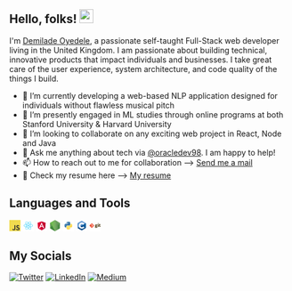 <!-- Profile Card -->
<!-- [![Header](https://raw.githubusercontent.com/doyedele1/doyedele1/master/my_profile_card.jpeg)](https://demiladeoyedele.netlify.app/) -->


<!-- Retro Visitor Counter
<p align="center"> 
  <img src="https://profile-counter.glitch.me/{doyedele1}/count.svg" />
</p> -->

 <!-- Welcome Message -->
<h2>Hello, folks! <img src="https://media.giphy.com/media/hvRJCLFzcasrR4ia7z/giphy.gif" width="25px" height = "25px"></h2>

I'm [Demilade Oyedele](https://demiladeoyedele.netlify.app/), a passionate self-taught Full-Stack web developer living in the United Kingdom. I am passionate about building technical, innovative products that impact individuals and businesses. I take great care of the user experience, system architecture, and code quality of the things I build.

- 🔭 I’m currently developing a web-based NLP application designed for individuals without flawless musical pitch
- 🌱 I’m presently engaged in ML studies through online programs at both Stanford University & Harvard University
- 👯 I’m looking to collaborate on any exciting web project in React, Node and Java
- 💬 Ask me anything about tech via [@oracledev98](https://twitter.com/oracledev98). I am happy to help!
- 📫 How to reach out to me for collaboration --> [Send me a mail](mailto:demilade.oyedele@gmail.com)
- 📝 Check my resume here --> [My resume](https://docs.google.com/document/d/1NPF2D-IFMpKJTsoFU_M4PZGRf57ibAQM1h17nhkbpQQ/edit?usp=sharing)

<!-- Languages and Tools section -->
<h2><b>Languages and Tools</b></h2>

<code><img height="20" src="https://raw.githubusercontent.com/github/explore/80688e429a7d4ef2fca1e82350fe8e3517d3494d/topics/javascript/javascript.png"></code>
<code><img height="20" src="https://raw.githubusercontent.com/github/explore/80688e429a7d4ef2fca1e82350fe8e3517d3494d/topics/react/react.png"></code>
<code><img height="20" src="https://raw.githubusercontent.com/github/explore/80688e429a7d4ef2fca1e82350fe8e3517d3494d/topics/angular/angular.png"></code>
<code><img height="20" src="https://raw.githubusercontent.com/github/explore/80688e429a7d4ef2fca1e82350fe8e3517d3494d/topics/nodejs/nodejs.png"></code>
<code><img height="20" src="https://raw.githubusercontent.com/github/explore/80688e429a7d4ef2fca1e82350fe8e3517d3494d/topics/python/python.png"></code>
<code><img height="20" src="https://raw.githubusercontent.com/github/explore/80688e429a7d4ef2fca1e82350fe8e3517d3494d/topics/c/c.png"></code>
<code><img height="20" src="https://raw.githubusercontent.com/github/explore/80688e429a7d4ef2fca1e82350fe8e3517d3494d/topics/git/git.png"></code>

<!-- Social Media Accounts -->
<h2><b>My Socials</b></h2>
<p><a href="https://twitter.com/oracledev98" target="_blank"><img alt="Twitter" src="https://img.shields.io/badge/twitter-%231DA1F2.svg?&style=for-the-badge&logo=twitter&logoColor=white" /></a> <a href="https://www.linkedin.com/in/oyedele-demilade/" target="_blank"><img alt="LinkedIn" src="https://img.shields.io/badge/linkedin-%230077B5.svg?&style=for-the-badge&logo=linkedin&logoColor=white" /></a> <a href="https://medium.com/@demilade.oyedele" target="_blank"><img alt="Medium" src="https://img.shields.io/badge/medium-%2312100E.svg?&style=for-the-badge&logo=medium&logoColor=white" /></a>
</p>
